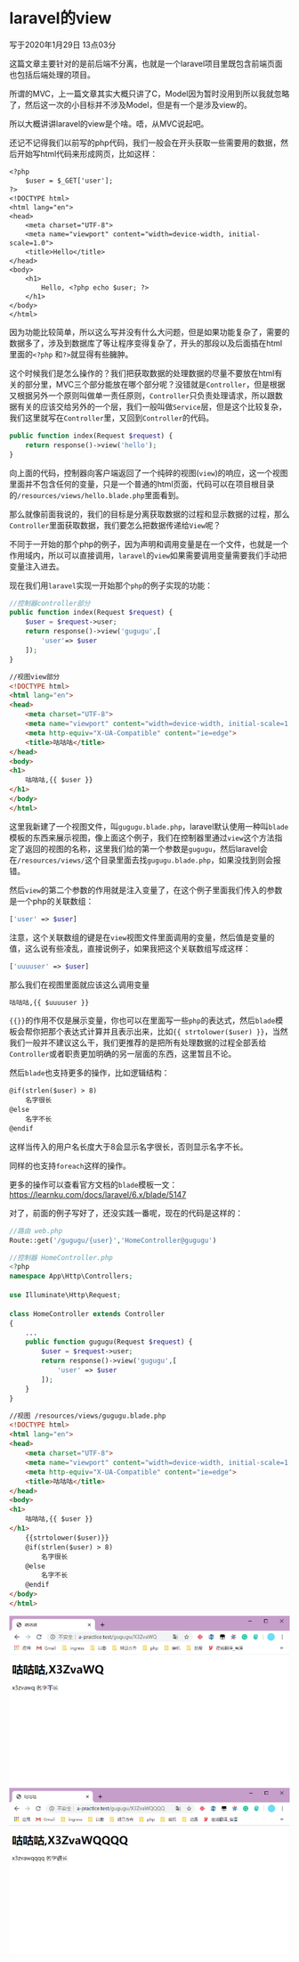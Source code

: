 # laravel的view

写于2020年1月29日 13点03分

这篇文章主要针对的是前后端不分离，也就是一个laravel项目里既包含前端页面也包括后端处理的项目。

所谓的MVC，上一篇文章其实大概只讲了C，Model因为暂时没用到所以我就忽略了，然后这一次的小目标并不涉及Model，但是有一个是涉及view的。

所以大概讲讲laravel的view是个啥。唔，从MVC说起吧。

还记不记得我们以前写的php代码，我们一般会在开头获取一些需要用的数据，然后开始写html代码来形成网页，比如这样：

```php+HTML
<?php
    $user = $_GET['user'];
?>
<!DOCTYPE html>
<html lang="en">
<head>
    <meta charset="UTF-8">
    <meta name="viewport" content="width=device-width, initial-scale=1.0">
    <title>Hello</title>
</head>
<body>
    <h1>
    	Hello, <?php echo $user; ?>
    </h1>
</body>
</html>
```

因为功能比较简单，所以这么写并没有什么大问题，但是如果功能复杂了，需要的数据多了，涉及到数据库了等让程序变得复杂了，开头的那段以及后面插在html里面的`<?php` 和`?>`就显得有些臃肿。

这个时候我们是怎么操作的？我们把获取数据的处理数据的尽量不要放在html有关的部分里，MVC三个部分能放在哪个部分呢？没错就是`Controller`，但是根据又根据另外一个原则叫做单一责任原则，`Controller`只负责处理请求，所以跟数据有关的应该交给另外的一个层，我们一般叫做`Service`层，但是这个比较复杂，我们这里就写在`Controller`里，又回到`Controller`的代码。

```php
public function index(Request $request) {
    return response()->view('hello');
}
```

向上面的代码，控制器向客户端返回了一个纯碎的视图(`view`)的响应，这一个视图里面并不包含任何的变量，只是一个普通的html页面，代码可以在项目根目录的`/resources/views/hello.blade.php`里面看到。

那么就像前面我说的，我们的目标是分离获取数据的过程和显示数据的过程，那么`Controller`里面获取数据，我们要怎么把数据传递给`View`呢？

不同于一开始的那个php的例子，因为声明和调用变量是在一个文件，也就是一个作用域内，所以可以直接调用，`laravel`的`view`如果需要调用变量需要我们手动把变量注入进去。

现在我们用`laravel`实现一开始那个`php`的例子实现的功能：

```php
//控制器controller部分
public function index(Request $request) {
    $user = $request->user;
    return response()->view('gugugu',[
        'user'=> $user
    ]);
}
```

```html
//视图view部分
<!DOCTYPE html>
<html lang="en">
<head>
    <meta charset="UTF-8">
    <meta name="viewport" content="width=device-width, initial-scale=1.0">
    <meta http-equiv="X-UA-Compatible" content="ie=edge">
    <title>咕咕咕</title>
</head>
<body>
<h1>
    咕咕咕,{{ $user }}
</h1>
</body>
</html>
```

这里我新建了一个视图文件，叫`gugugu.blade.php`，laravel默认使用一种叫`blade`模板的东西来展示视图，像上面这个例子，我们在控制器里通过`view`这个方法指定了返回的视图的名称，这里我们给的第一个参数是`gugugu`，然后laravel会在`/resources/views/`这个目录里面去找`gugugu.blade.php`，如果没找到则会报错。

然后`view`的第二个参数的作用就是注入变量了，在这个例子里面我们传入的参数是一个php的关联数组：

```php
['user' => $user]
```

注意，这个关联数组的键是在`view`视图文件里面调用的变量，然后值是变量的值，这么说有些凌乱，直接说例子，如果我把这个关联数组写成这样：

```php
['uuuuser' => $user]
```

那么我们在视图里面就应该这么调用变量

```html
咕咕咕,{{ $uuuuser }}
```

`{{}}`的作用不仅是展示变量，你也可以在里面写一些`php`的表达式，然后`blade`模板会帮你把那个表达式计算并且表示出来，比如`{{ strtolower($user) }}`，当然我们一般并不建议这么干，我们更推荐的是把所有处理数据的过程全部丢给`Controller`或者职责更加明确的另一层面的东西，这里暂且不论。

然后`blade`也支持更多的操作，比如逻辑结构：

```html
@if(strlen($user) > 8)
	名字很长
@else
	名字不长
@endif
```

这样当传入的用户名长度大于8会显示名字很长，否则显示名字不长。

同样的也支持`foreach`这样的操作。

更多的操作可以查看官方文档的`blade`模板一文：https://learnku.com/docs/laravel/6.x/blade/5147

对了，前面的例子写好了，还没实践一番呢，现在的代码是这样的：

```php
//路由 web.php
Route::get('/gugugu/{user}','HomeController@gugugu')
```

```php
//控制器 HomeController.php
<?php
namespace App\Http\Controllers;

use Illuminate\Http\Request;

class HomeController extends Controller
{
	...
    public function gugugu(Request $request) {
        $user = $request->user;
        return response()->view('gugugu',[
            'user' => $user
        ]);
    }
}
```

```html
//视图 /resources/views/gugugu.blade.php
<!DOCTYPE html>
<html lang="en">
<head>
    <meta charset="UTF-8">
    <meta name="viewport" content="width=device-width, initial-scale=1.0">
    <meta http-equiv="X-UA-Compatible" content="ie=edge">
    <title>咕咕咕</title>
</head>
<body>
<h1>
    咕咕咕,{{ $user }}  
</h1>
    {{strtolower($user)}}
    @if(strlen($user) > 8)
        名字很长
    @else
        名字不长
    @endif
</body>
</html>
```

![image-20200129133534313](images/7.png)![image-20200129133616643](images/8.png)

